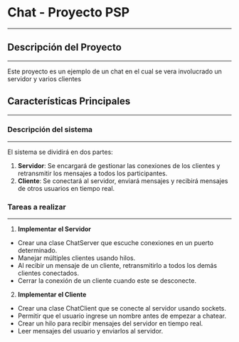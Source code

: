 # Chat - Proyecto PSP
---------------------------

## Descripción del Proyecto
---------------------------

Este proyecto es un ejemplo de un chat en el cual se vera involucrado un servidor y varios clientes

## Características Principales
---------------------------

### Descripción del sistema 
---------------------------
El sistema se dividirá en dos partes: 
1. **Servidor**: Se encargará de gestionar las conexiones de los clientes y retransmitir los mensajes a todos los participantes. 
2. **Cliente**: Se conectará al servidor, enviará mensajes y recibirá mensajes de otros usuarios en tiempo real.

### Tareas a realizar 
---------------------------

1. **Implementar el Servidor**
  - Crear una clase ChatServer que escuche conexiones en un puerto determinado. 
  - Manejar múltiples clientes usando hilos. 
  - Al recibir un mensaje de un cliente, retransmitirlo a todos los demás clientes conectados. 
  - Cerrar la conexión de un cliente cuando este se desconecte.

2. **Implementar el Cliente** 
  - Crear una clase ChatClient que se conecte al servidor usando sockets. 
  - Permitir que el usuario ingrese un nombre antes de empezar a chatear. 
  - Crear un hilo para recibir mensajes del servidor en tiempo real. 
  - Leer mensajes del usuario y enviarlos al servidor.
